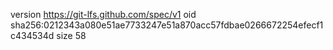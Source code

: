 version https://git-lfs.github.com/spec/v1
oid sha256:0212343a080e51ae7733247e51a870acc57fdbae0266672254efecf1c434534d
size 58

